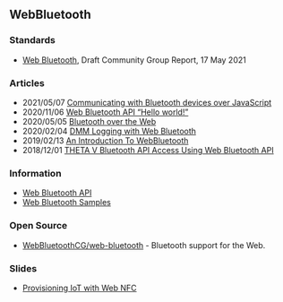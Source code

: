 ## WebBluetooth


### Standards
- [Web Bluetooth](https://webbluetoothcg.github.io/web-bluetooth/), Draft Community Group Report, 17 May 2021


### Articles
- 2021/05/07 [Communicating with Bluetooth devices over JavaScript](https://web.dev/bluetooth/)
- 2020/11/06 [Web Bluetooth API “Hello world!”](http://www.nowhere.co.jp/blog/archives/20201106-070010.html)
- 2020/05/05 [Bluetooth over the Web](https://medium.com/@drkaojha/bluetooth-over-the-web-e77dd91ddb90)
- 2020/02/04 [DMM Logging with Web Bluetooth](https://www.element14.com/community/people/ralphjy/blog/2020/02/14/dmm-logging-with-web-bluetooth)
- 2019/02/13 [An Introduction To WebBluetooth](https://www.smashingmagazine.com/2019/02/introduction-to-webbluetooth/)
- 2018/12/01 [THETA V Bluetooth API Access Using Web Bluetooth API](https://community.theta360.guide/t/theta-v-bluetooth-api-access-using-web-bluetooth-api/3955)


### Information
- [Web Bluetooth API](https://developer.mozilla.org/en-US/docs/Web/API/Web_Bluetooth_API)
- [Web Bluetooth Samples](https://googlechrome.github.io/samples/web-bluetooth/index.html)


### Open Source
- [WebBluetoothCG/web-bluetooth](https://github.com/WebBluetoothCG/web-bluetooth) - Bluetooth support for the Web.


### Slides
- [Provisioning IoT with Web NFC](http://events17.linuxfoundation.org/sites/events/files/slides/Provisioning%20IoT%20with%20Web%20NFC.pdf)
